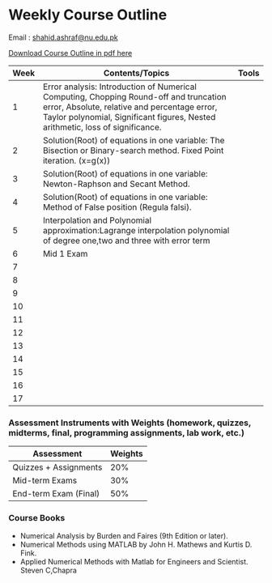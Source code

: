# Weekly Course Outline 
Email : <a href="mailto:shahid.ashraf@nu.edu.pk" style=" word-wrap: break-word;" target="_blank">shahid.ashraf@nu.edu.pk</a></p>
<a href="Course_Outline.pdf" download="Course_Outline.pdf">Download  Course Outline in pdf here</a>

| Week         | Contents/Topics | Tools |
|--------------|--------------|:-----:|
|1|     Error analysis: Introduction of Numerical Computing, Chopping Round-off and truncation error, Absolute, relative and percentage error, Taylor polynomial, Significant figures, Nested arithmetic, loss of significance.      ||
|2| Solution(Root) of equations in one variable: The Bisection or Binary-search method. Fixed Point iteration. (x=g(x))                          ||
|3| Solution(Root) of equations in one variable: Newton-Raphson and Secant Method.                          ||
|4|      Solution(Root) of equations in one variable: Method of False position (Regula falsi).                     ||
|5| Interpolation and Polynomial approximation:Lagrange interpolation polynomial of degree one,two and three with error term                          ||
|6|       Mid 1 Exam                    ||
|7|                           ||
|8|                           ||
|9|                           ||
|10|                           ||
|11|                           ||
|12|                           ||
|13|                           ||
|14|                           ||
|15|                           ||
|16|                           ||
|17|                           ||

### Assessment Instruments with Weights (homework, quizzes, midterms, final, programming assignments, lab work, etc.)
| Assessment         | Weights | 
|--------------|--------------|
| Quizzes + Assignments                  | 20% |
|Mid-term Exams                          | 30% |
|End-term Exam (Final)                   | 50% |

### Course Books
-  Numerical Analysis by Burden and Faires (9th Edition or later).
-  Numerical Methods using MATLAB by John H. Mathews and Kurtis D. Fink.
-  Applied Numerical Methods with Matlab for Engineers and Scientist. Steven C,Chapra
